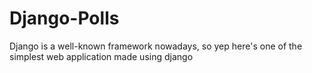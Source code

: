 # Django-Polls
Django is a well-known framework nowadays, so yep here's one of the simplest web application made using django
